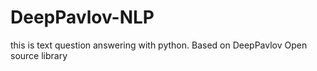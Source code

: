 # DeepPavlov-NLP
this is text question answering with python. Based on DeepPavlov Open source library
